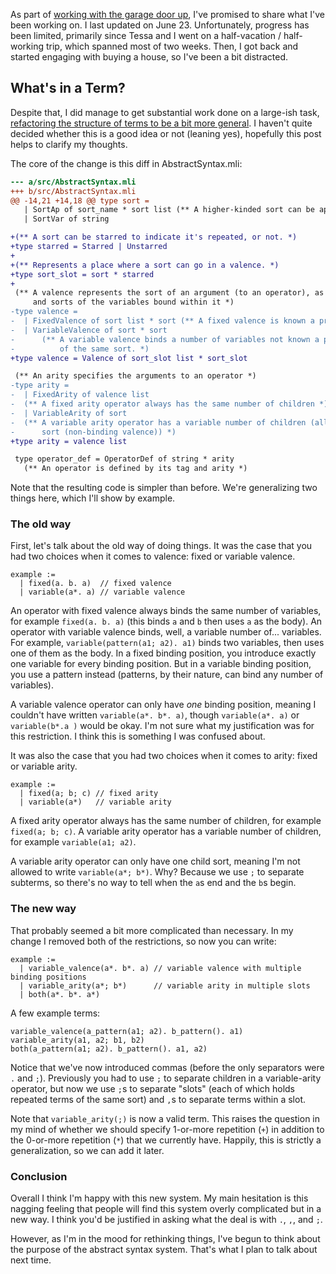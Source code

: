 As part of [working with the garage door up](/garage-door), I've promised to
share what I've been working on. I last updated on June 23. Unfortunately,
progress has been limited, primarily since Tessa and I went on a half-vacation
/ half-working trip, which spanned most of two weeks. Then, I got back and
started engaging with buying a house, so I've been a bit distracted.

## What's in a Term?

Despite that, I did manage to get substantial work done on a large-ish task, [refactoring the structure of terms to be a bit more general](https://github.com/joelburget/lvca/pull/12). I haven't quite decided whether this is a good idea or not (leaning yes), hopefully this post helps to clarify my thoughts.

The core of the change is this diff in AbstractSyntax.mli:

```diff
--- a/src/AbstractSyntax.mli
+++ b/src/AbstractSyntax.mli
@@ -14,21 +14,18 @@ type sort =
   | SortAp of sort_name * sort list (** A higher-kinded sort can be applied *)
   | SortVar of string

+(** A sort can be starred to indicate it's repeated, or not. *)
+type starred = Starred | Unstarred
+
+(** Represents a place where a sort can go in a valence. *)
+type sort_slot = sort * starred
+
 (** A valence represents the sort of an argument (to an operator), as well as the number
     and sorts of the variables bound within it *)
-type valence =
-  | FixedValence of sort list * sort (** A fixed valence is known a priori *)
-  | VariableValence of sort * sort
-      (** A variable valence binds a number of variables not known a priori. All must be
-          of the same sort. *)
+type valence = Valence of sort_slot list * sort_slot

 (** An arity specifies the arguments to an operator *)
-type arity =
-  | FixedArity of valence list
-  (** A fixed arity operator always has the same number of children *)
-  | VariableArity of sort
-  (** A variable arity operator has a variable number of children (all of the same
-      sort (non-binding valence)) *)
+type arity = valence list

 type operator_def = OperatorDef of string * arity
   (** An operator is defined by its tag and arity *)
```

Note that the resulting code is simpler than before. We're generalizing two
things here, which I'll show by example.

### The old way

First, let's talk about the old way of doing things. It was the case that you
had two choices when it comes to valence: fixed or variable valence.

```
example :=
  | fixed(a. b. a)  // fixed valence
  | variable(a*. a) // variable valence
```

An operator with fixed valence always binds the same number of variables, for
example `fixed(a. b. a)` (this binds `a` and `b` then uses `a` as the body). An
operator with variable valence binds, well, a variable number of... variables.
For example, `variable(pattern(a1; a2). a1)` binds two variables, then uses one
of them as the body. In a fixed binding position, you introduce exactly one
variable for every binding position. But in a variable binding position, you
use a pattern instead (patterns, by their nature, can bind any number of
variables).

A variable valence operator can only have _one_ binding position, meaning I
couldn't have written `variable(a*. b*. a)`, though `variable(a*. a)` or
`variable(b*.a )` would be okay. I'm not sure what my justification was for
this restriction. I think this is something I was confused about.

It was also the case that you had two choices when it comes to arity: fixed or
variable arity.

```
example :=
  | fixed(a; b; c) // fixed arity
  | variable(a*)   // variable arity
```

A fixed arity operator always has the same number of children, for example
`fixed(a; b; c)`. A variable arity operator has a variable number of
children, for example `variable(a1; a2)`.

A variable arity operator can only have one child sort, meaning I'm not allowed
to write `variable(a*; b*)`. Why? Because we use `;` to separate subterms, so
there's no way to tell when the `a`s end and the `b`s begin.

### The new way

That probably seemed a bit more complicated than necessary. In my change I
removed both of the restrictions, so now you can write:

```
example :=
  | variable_valence(a*. b*. a) // variable valence with multiple binding positions
  | variable_arity(a*; b*)      // variable arity in multiple slots
  | both(a*. b*. a*)
```

A few example terms:

```
variable_valence(a_pattern(a1; a2). b_pattern(). a1)
variable_arity(a1, a2; b1, b2)
both(a_pattern(a1; a2). b_pattern(). a1, a2)
```

Notice that we've now introduced commas (before the only separators were `.`
and `;`). Previously you had to use `;` to separate children in a
variable-arity operator, but now we use `;`s to separate "slots" (each of which
holds repeated terms of the same sort) and `,`s to separate terms within a
slot.

Note that `variable_arity(;)` is now a valid term. This raises the question in
my mind of whether we should specify 1-or-more repetition (`+`) in addition to
the 0-or-more repetition (`*`) that we currently have. Happily, this is
strictly a generalization, so we can add it later.

### Conclusion

Overall I think I'm happy with this new system. My main hesitation is this
nagging feeling that people will find this system overly complicated but in a
new way. I think you'd be justified in asking what the deal is with `.`, `,`,
and `;`.

However, as I'm in the mood for rethinking things, I've begun to think about
the purpose of the abstract syntax system. That's what I plan to talk about
next time.
